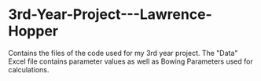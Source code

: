 # 3rd-Year-Project---Lawrence-Hopper
Contains the files of the code used for my 3rd year project.
The "Data" Excel file contains parameter values as well as Bowing Parameters used for calculations.
